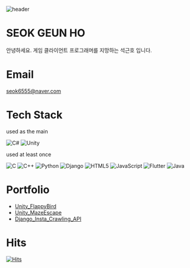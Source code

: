 ![header](https://capsule-render.vercel.app/api?type=wave&color=0:BEF781,100:01DF3A&height=300&section=header&text=Welcome&fontSize=90&desc=SeokGeunHo's%20Github&descAlign=65)

# SEOK GEUN HO
안녕하세요. 게임 클라이언트 프로그래머를 지망하는 석근호 입니다.

# Email
seok6555@naver.com

# Tech Stack
used as the main

![C#](https://img.shields.io/badge/c%23-%23239120.svg?style=for-the-badge&logo=c-sharp&logoColor=white)
![Unity](https://img.shields.io/badge/unity-%23000000.svg?style=for-the-badge&logo=unity&logoColor=white)

used at least once

![C](https://img.shields.io/badge/c-%2300599C.svg?style=for-the-badge&logo=c&logoColor=white)
![C++](https://img.shields.io/badge/c++-%2300599C.svg?style=for-the-badge&logo=c%2B%2B&logoColor=white)
![Python](https://img.shields.io/badge/python-3670A0?style=for-the-badge&logo=python&logoColor=ffdd54)
![Django](https://img.shields.io/badge/django-%23092E20.svg?style=for-the-badge&logo=django&logoColor=white)
![HTML5](https://img.shields.io/badge/html5-%23E34F26.svg?style=for-the-badge&logo=html5&logoColor=white)
![JavaScript](https://img.shields.io/badge/javascript-%23323330.svg?style=for-the-badge&logo=javascript&logoColor=%23F7DF1E)
![Flutter](https://img.shields.io/badge/Flutter-%2302569B.svg?style=for-the-badge&logo=Flutter&logoColor=white)
![Java](https://img.shields.io/badge/java-%23ED8B00.svg?style=for-the-badge&logo=openjdk&logoColor=white)

# Portfolio
* [Unity_FlappyBird](https://github.com/seok6555/Unity_FlappyBird "유니티 포트폴리오 FlappyBird")
* [Unity_MazeEscape](https://github.com/seok6555/Unity_MazeEscape "유니티 포트폴리오 MazeEscape")
* [Django_Insta_Crawling_API](https://github.com/seok6555/Django_Insta_Crawling_API "인스타 크롤링 API")

# Hits
[![Hits](https://hits.seeyoufarm.com/api/count/incr/badge.svg?url=https%3A%2F%2Fgithub.com%2Fseok6555&count_bg=%2379C83D&title_bg=%23555555&icon=&icon_color=%23E7E7E7&title=hits&edge_flat=false)](https://hits.seeyoufarm.com)
